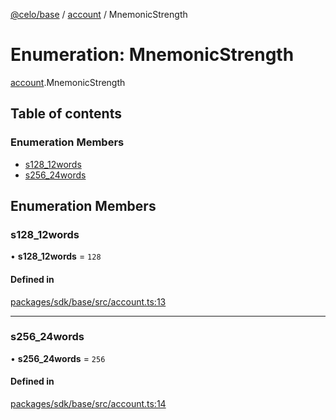 [@celo/base](../README.md) / [account](../modules/account.md) / MnemonicStrength

# Enumeration: MnemonicStrength

[account](../modules/account.md).MnemonicStrength

## Table of contents

### Enumeration Members

- [s128\_12words](account.MnemonicStrength.md#s128_12words)
- [s256\_24words](account.MnemonicStrength.md#s256_24words)

## Enumeration Members

### s128\_12words

• **s128\_12words** = ``128``

#### Defined in

[packages/sdk/base/src/account.ts:13](https://github.com/celo-org/developer-tooling/blob/master/packages/sdk/base/src/account.ts#L13)

___

### s256\_24words

• **s256\_24words** = ``256``

#### Defined in

[packages/sdk/base/src/account.ts:14](https://github.com/celo-org/developer-tooling/blob/master/packages/sdk/base/src/account.ts#L14)
